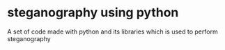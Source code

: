 # steganography using python
 A set of code made with python and its libraries which is used to perform steganography
